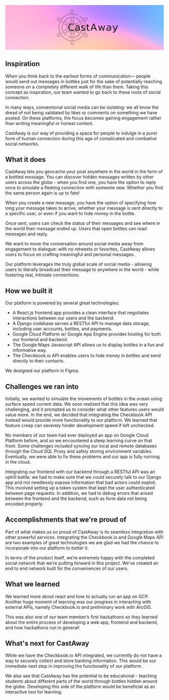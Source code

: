 ![logo](logo2.png)
## Inspiration
When you think back to the earliest forms of communication— people would send out messages in bottles just for the sake of potentially reaching someone on a completely different walk of life than them. 
Taking this concept as inspiration, our team wanted to go back to these roots of social connection. 

In many ways, conventional social media can be isolating: we all know the dread of not being validated by likes or comments on something we have posted. On these platforms, the focus becomes gaining engagement rather than writing meaningful or honest content.

CastAway is our way of providing a space for people to indulge in a purer form of human connection during this age of complicated and combative social networks.

## What it does
CastAway lets you geocache your post anywhere in the world in the form of a bottled message. You can discover hidden messages written by other users across the globe - when you find one, you have the option to reply once to simulate a fleeting connection with someone new. Whether you find the same person again is up to fate! 

When you create a new message, you have the option of specifying how long your message takes to arrive, whether your message is sent directly to a specific user, or even if you want to hide money in the bottle.

Once sent, users can check the status of their messages and see where in the world their message ended up. Users that open bottles can read messages and reply.

We want to move the conversation around social media away from engagement to dialogue: with no retweets or favorites, CastAway allows users to focus on crafting meaningful and personal messages.

Our platform leverages the truly global scale of social media - allowing users to literally broadcast their message to anywhere in the world - while fostering real, intimate connections.

## How we built it
Our platform is powered by several great technologies:

- A React.js frontend app provides a clean interface that negotiates interactions between our users and the backend.
- A Django codebase serves a RESTful API to manage data storage, including user accounts, bottles, and payments.
- Google Cloud Platform w/ Google App Engine provides hosting for both our frontend and backend.
- The Google Maps Javascript API allows us to display bottles in a fun and informative way.
- The Checkbook.io API enables users to hide money in bottles and send directly to their contacts.

We designed our platform in Figma.

## Challenges we ran into
Initially, we wanted to simulate the movements of bottles in the ocean using surface speed current data. We soon realized that this idea was very challenging, and it prompted us to consider what other features users would value more. In the end, we decided that integrating the Checkbook API instead would provide more functionality to our platform. We learned that feature creep can severely hinder development speed if left unchecked.

No members of our team had ever deployed an app on Google Cloud Platform before, and so we encountered a steep learning curve on that front. Some challenges included syncing our local and remote databases through the Cloud SQL Proxy and safely storing environment variables. Eventually, we were able to fix these problems and our app is fully running in the cloud.

Integrating our frontend with our backend through a RESTful API was an uphill battle: we had to make sure that we could securely talk to our Django app and not needlessly expose information that bad actors could exploit. This involved setting up a token system that kept the user authenticated between page requests. In addition, we had to debug errors that arised between the frontend and the backend, such as form data not being encoded properly.

## Accomplishments that we're proud of
Part of what makes us so proud of CastAway is its seamless integration with other powerful services. Integrating the Checkbook.io and Google Maps API are two examples of great technologies we are glad we had the chance to incorporate into our platform to better it.

In terms of the product itself, we’re extremely happy with the completed social network that we’re putting forward in this project. We’ve created an end to end network built for the conveniences of our users.

## What we learned
We learned more about react and how to actually run an app on GCP. Another huge moment of learning was our progress in interacting with external APIs, namely Checkbook.io and preliminary work with ArcGIS. 

This was also one of our team member’s first hackathons so they learned about the entire process of developing a web app, frontend and backend, and how hackathons run in general! 

## What's next for CastAway
While we have the Checkbook.io API integrated, we currently do not have a way to securely collect and store banking information. This would be our immediate next step in improving the functionality of our platform.

We also see that CastAway has the potential to be educational - teaching students about different parts of the world through bottles hidden around the globe. Developing this side of the platform would be beneficial as an interactive tool for learning.

